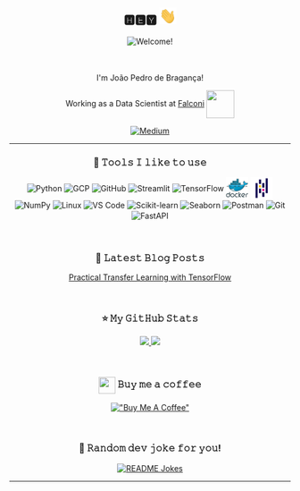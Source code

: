<div align="center">
<h2> 🅷🅴🆈 <img src="https://github.com/ABSphreak/ABSphreak/blob/master/gifs/Hi.gif" width="30px"></h2>
</div>

<div align="center" width="50">

<img src="https://github.com/JPedroBraganca/JPedroBraganca/blob/main/gifs/github_jp.gif" alt="Welcome!" width="480"/>

</div>
<br />
<br />

<div align="center">

I'm João Pedro de Bragança!

Working as a Data Scientist at [Falconi](https://www.falconi.com/) <img align="center" height="50" width="50" src="https://avatars.githubusercontent.com/u/43240208?s=200&v=4">

[![Medium](https://img.shields.io/badge/medium-black?&style=flat-square&logo=medium&logoColor=white)](https://medium.com/@joaopedrodebraganca)
  
</div>

---

<div align="center">

### 🔧 𝚃𝚘𝚘𝚕𝚜 𝙸 𝚕𝚒𝚔𝚎 𝚝𝚘 𝚞𝚜𝚎

<img align="center" alt="Python" height="40" width="40" src="https://static.cdnlogo.com/logos/p/3/python.svg" />
<img align="center" alt="GCP" height="40" width="40" src="https://static.cdnlogo.com/logos/g/75/google-cloud.svg" />
<img align="center" alt="GitHub" height="40" width="40" src="https://cdn.jsdelivr.net/npm/simple-icons@v5/icons/github.svg" />
<img align="center" alt="Streamlit" height="40" width="40" src="https://avatars.githubusercontent.com/u/45109972?s=200&v=4" />
<img align="center" alt="TensorFlow" height="40" width="40"src="https://static.cdnlogo.com/logos/t/82/tensorflow.svg" />
<img align="center" alt="Docker" height="40" width="40" src="https://raw.githubusercontent.com/devicons/devicon/master/icons/docker/docker-original-wordmark.svg" />
<img align="center" alt="Pandas" height="40" width="40" src="https://raw.githubusercontent.com/devicons/devicon/2ae2a900d2f041da66e950e4d48052658d850630/icons/pandas/pandas-original.svg" />
<img align="center" alt="NumPy" height="40" width="40" src="https://cdn.worldvectorlogo.com/logos/numpy-1.svg" />
<img align="center" alt="Linux" height="40" width="40" src="https://static.cdnlogo.com/logos/l/21/linux-tux.svg" />
<img align="center" alt="VS Code" height="40" width="40" src="https://cdn.worldvectorlogo.com/logos/visual-studio-code-1.svg" />
<img align="center" alt="Scikit-learn" height="40" width="40" src="https://upload.wikimedia.org/wikipedia/commons/0/05/Scikit_learn_logo_small.svg" />
<img align="center" alt="Seaborn" height="40" width="40" src="https://seaborn.pydata.org/_images/logo-mark-lightbg.svg" />
<img align="center" alt="Postman" height="40" width="40" src="https://www.vectorlogo.zone/logos/getpostman/getpostman-icon.svg" />
<img align="center" alt="Git" height="40" width="40" src="https://www.vectorlogo.zone/logos/git-scm/git-scm-icon.svg" />
<img align="center" alt="FastAPI" height="40" width="40" src="https://cdn.worldvectorlogo.com/logos/fastapi.svg" />

<br />
</div>

<br />
<br />

<div align="center">

### 📕 𝙻𝚊𝚝𝚎𝚜𝚝 𝙱𝚕𝚘𝚐 𝙿𝚘𝚜𝚝𝚜

  
   [Practical Transfer Learning with TensorFlow](https://medium.com/@joaopedrodebraganca/practical-transfer-learning-with-tensorflow-1f16bb9ac379)



</div>

<br />

<div align="center">

### ⭐ 𝙼𝚢 𝙶𝚒𝚝𝙷𝚞𝚋 𝚂𝚝𝚊𝚝𝚜

<p align="center">
<a href="https://github.com/JPedroBraganca">
  <img height="160em" src="https://github-readme-stats-eight-theta.vercel.app/api?username=JPedroBraganca&show_icon  s=true&theme=algolia&include_all_commits=true&count_private=true"/>
  <img height="160em" src="https://github-readme-stats-eight-theta.vercel.app/api/top-langs/?username=JPedroBraganca&layout=compact&langs_count=8&theme=algolia"/>
</a>
</p>

</div>

<br />

<div align="center">

### <img align="center" height="30" width="30" src="https://cdn.jsdelivr.net/npm/simple-icons@v5/icons/buymeacoffee.svg" /> 𝙱𝚞𝚢 𝚖𝚎 𝚊 𝚌𝚘𝚏𝚏𝚎𝚎

[!["Buy Me A Coffee"](https://www.buymeacoffee.com/assets/img/custom_images/orange_img.png)](https://www.buymeacoffee.com/JPedroBraganca)

<br />
  
### 🤣 𝚁𝚊𝚗𝚍𝚘𝚖 𝚍𝚎𝚟 𝚓𝚘𝚔𝚎 𝚏𝚘𝚛 𝚢𝚘𝚞!
<a href="https://readme-jokes.vercel.app"><img align="center" src="https://readme-jokes.vercel.app/api?bgColor=%23073b4c&textColor=%2306d6a0&aColor=%2306d6a0&borderColor=%2306d6a0" alt="README Jokes"></a>

---
</div>
